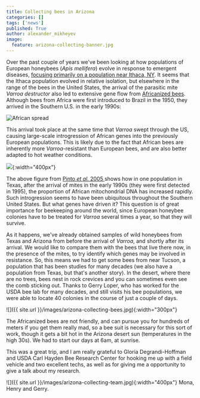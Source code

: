 ```yaml
---
title: Collecting bees in Arizona
categories: []
tags: ['news']
published: True
author: alexander_mikheyev
image:
  feature: arizona-collecting-banner.jpg
---
```


Over the past couple of years we've been looking at how populations of European honeybees (*Apis mellifera*) evolve in response to emergent diseases, [focusing primarily on a population near Ithaca, NY](http://www.nature.com/articles/ncomms8991). It seems that the Ithaca population evolved in relative isolation, but elsewhere in the range of the bees in the United States, the arrival of the parasitic mite *Varroa destructor* also led to extensive gene flow from [Africanized bees](https://en.wikipedia.org/wiki/Africanized_bee). Although bees from Africa were first introduced to Brazil in the 1950, they arrived in the Southern U.S. in the early 1990s:

![African spread](https://upload.wikimedia.org/wikipedia/commons/b/b2/Killerbees_ani.gif)

This arrival took place at the same time that *Varroa* swept through the US, causing large-scale introgression of African genes into the previously European populations. This is likely due to the fact that African bees are inherently more *Varroa*-resistant than European bees, and are also better adapted to hot weather conditions.

![](http://www.ncbi.nlm.nih.gov/pmc/articles/PMC1449774/bin/5030f4.jpg){:width="400px"}

The above figure from [Pinto *et al.* 2005 ](http://www.ncbi.nlm.nih.gov/pmc/articles/PMC1449774/) shows how in one population in Texas, after the arrival of mites in the early 1990s (they were first detected in 1995), the proportion of African mitochondrial DNA has increased rapidly. Such introgression seems to have been ubiquitous throughout the Southern United States. But what genes have driven it? This question is of great importance for beekeeping around the world, since European honeybee colonies have to be treated for *Varroa* several times a year, so that they will survive.

As it happens, we've already obtained samples of wild honeybees from Texas and Arizona from before the arrival of *Varroa*, and shortly after its arrival. We would like to compare them with the bees that live there now, in the presence of the mites, to try identify which genes may be involved in resistance. So, this means we had to get some bees from near Tucson, a population that has been studies for many decades (we also have a population from Texas, but that's another story). In the desert, where there are no trees, bees nest in rock crevices and you can sometimes even see the comb sticking out. Thanks to Gerry Loper, who has worked for the USDA bee lab for many decades, and still visits his bee populations, we were able to locate 40 colonies in the course of just a couple of days.

![]({{ site.url }}/images/arizona-collecting-bees.jpg){:width="300px"}

The Africanized bees are not friendly, and can pursue you for hundreds of meters if you get them really mad, so a bee suit is necessary for this sort of work, though it gets a bit hot in the Arizona desert sun (temperatures in the high 30s). We had to start our days at 6am, at sunrise.

This was a great trip, and I am really grateful to Gloria Degrandi-Hoffman and USDA Carl Hayden Bee Research Center for hooking me up with a field vehicle and two excellent techs, as well as for giving me a opportunity to give a talk about my research.

![]({{ site.url }}/images/arizona-collecting-team.jpg){:width="400px"} Mona, Henry and Gerry.
